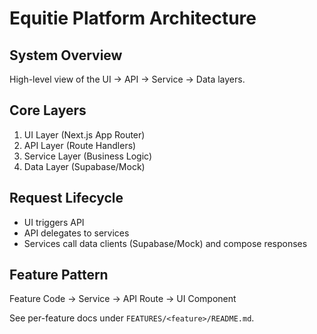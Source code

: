 # Equitie Platform Architecture

## System Overview

High-level view of the UI → API → Service → Data layers.

## Core Layers

1. UI Layer (Next.js App Router)
2. API Layer (Route Handlers)
3. Service Layer (Business Logic)
4. Data Layer (Supabase/Mock)

## Request Lifecycle

- UI triggers API
- API delegates to services
- Services call data clients (Supabase/Mock) and compose responses

## Feature Pattern

Feature Code → Service → API Route → UI Component

See per-feature docs under `FEATURES/<feature>/README.md`.
